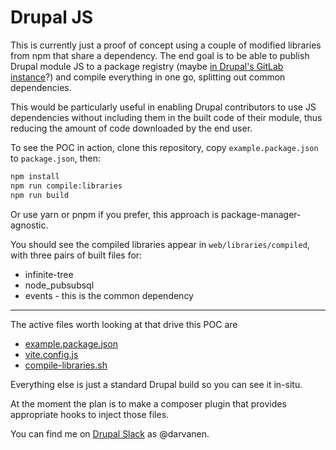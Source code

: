 # Drupal JS

This is currently just a proof of concept using a couple of modified libraries from npm that share a dependency. The end
goal is to be able to publish Drupal module JS to a package registry (maybe
[in Drupal's GitLab instance](https://docs.gitlab.com/ee/user/packages/npm_registry/index.html)?) and compile everything
in one go, splitting out common dependencies.

This would be particularly useful in enabling Drupal contributors to use JS dependencies without including them in the
built code of their module, thus reducing the amount of code downloaded by the end user.

To see the POC in action, clone this repository, copy `example.package.json` to `package.json`, then:

```bash
npm install
npm run compile:libraries
npm run build
```

Or use yarn or pnpm if you prefer, this approach is package-manager-agnostic.

You should see the compiled libraries appear in `web/libraries/compiled`, with three pairs of built files for:

- infinite-tree
- node_pubsubsql
- events - this is the common dependency

------

The active files worth looking at that drive this POC are

- [example.package.json](./example.package.json)
- [vite.config.js](./vite.config.js)
- [compile-libraries.sh](./scripts/compile-libraries.sh)

Everything else is just a standard Drupal build so you can see it in-situ.

At the moment the plan is to make a composer plugin that provides appropriate hooks to inject those files.

You can find me on
[Drupal Slack](https://www.drupal.org/community/contributor-guide/reference-information/talk/tools/slack) as @darvanen.
